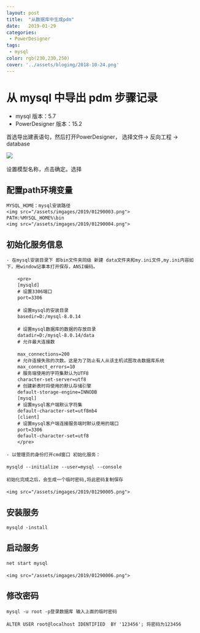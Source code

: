 ```yaml
---
layout: post
title:  "从数据库中生成pdm"
date:   2019-01-29
categories:
 - PowerDesigner
tags:
 - mysql
color: rgb(230,230,250)
cover: '../assets/blogimg/2018-10-24.png'
---
```

# 从 mysql 中导出 pdm 步骤记录

- mysql 版本：5.7
- PowerDesigner 版本：15.2

首选导出建表语句，然后打开PowerDesigner， 选择文件-> 反向工程 -> database
	
![](/images/pdm/1.png)

设置模型名称，点击确定。选择
## 配置path环境变量
	
	MYSQL_HOME：mysql安装路径
	<img src="/assets/imgages/2019/01290003.png">
	PATH:%MYSQL_HOME%\bin
	<img src="/assets/imgages/2019/01290004.png">

## 初始化服务信息
	
	- 在mysql安装目录下 即bin文件夹同级 新建 data文件夹和my.ini文件,my.ini内容如下，用window记事本打开保存，ANSI编码。

		<pre>
		[mysqld]
		# 设置3306端口
		port=3306

		# 设置mysql的安装目录
		basedir=D:/mysql-8.0.14

		# 设置mysql数据库的数据的存放目录
		datadir=D:/mysql-8.0.14/data
		# 允许最大连接数

		max_connections=200
		# 允许连接失败的次数。这是为了防止有人从该主机试图攻击数据库系统
		max_connect_errors=10
		# 服务端使用的字符集默认为UTF8
		character-set-server=utf8
		# 创建新表时将使用的默认存储引擎
		default-storage-engine=INNODB
		[mysql]
		# 设置mysql客户端默认字符集
		default-character-set=utf8mb4
		[client]
		# 设置mysql客户端连接服务端时默认使用的端口
		port=3306
		default-character-set=utf8
		</pre>

	- 以管理员的身份打开cmd窗口 初始化服务：

	mysqld --initialize --user=mysql --console
	
	初始化完成之后，会生成一个临时密码,将此密码复制保存

	<img src="/assets/imgages/2019/01290005.png">

## 安装服务

	mysqld -install

## 启动服务

	net start mysql

	<img src="/assets/imgages/2019/01290006.png">

## 修改密码 

	mysql -u root -p登录数据库 输入上面的临时密码

	ALTER USER root@localhost IDENTIFIED  BY '123456'; 将密码为123456

[jekyll-docs]: https://www.baidu.com
[jekyll-gh]:   https://github.com/jekyll/jekyll
[jekyll-talk]: https://talk.jekyllrb.com/

